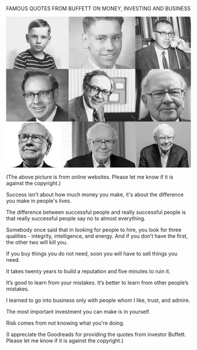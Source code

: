FAMOUS QUOTES FROM BUFFETT ON MONEY, INVESTING AND BUSINESS


![FAMOUS QUOTES FROM BUFFETT ON MONEY, INVESTING AND BUSINESS](https://github.com/ywangnccu/ywang/blob/main/images/Buffett.jpg)


(The above picture is from online websites. Please let me know if it is against the copyright.)

Success isn't about how much money you make, it's about the difference you make in people's lives.

The difference between successful people and really successful people is that really successful people say no to almost everything.

Somebody once said that in looking for people to hire, you look for three qualities - integrity, intelligence, and energy. And if you don’t have the first, the other two will kill you.

If you buy things you do not need, soon you will have to sell things you need.

It takes twenty years to build a reputation and five minutes to ruin it.

It’s good to learn from your mistakes. It’s better to learn from other people’s mistakes.

I learned to go into business only with people whom I like, trust, and admire.

The most important investment you can make is in yourself.

Risk comes from not knowing what you're doing.


 (I appreciate the Goodreads for providing the quotes from investor Buffett. Please let me know if it is against the copyright.)
